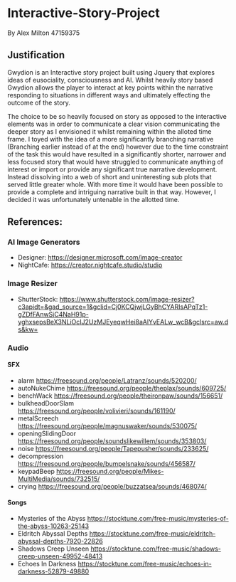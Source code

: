# Interactive-Story-Project

By Alex Milton 47159375

## Justification

Gwydion is an Interactive story project built using Jquery that explores ideas of eusociality, consciousness and AI. Whilst heavily story based Gwydion allows the player to interact at key points within the narrative responding to situations in different ways and ultimately effecting the outcome of the story.

The choice to be so heavily focused on story as opposed to the interactive elements was in order to communicate a clear vision communicating the deeper story as I envisioned it whilst remaining within the alloted time frame. I toyed with the idea of a more significantly branching narrative (Branching earlier instead of at the end) however due to the time constraint of the task this would have resulted in a significantly shorter, narrower and less focused story that would have struggled to communicate anything of interest or import or provide any significant true narrative development. Instead dissolving into a web of short and uninteresting sub plots that served little greater whole. With more time it would have been possible to provide a complete and intriguing narrative built in that way. However, I decided it was unfortunately untenable in the allotted time.

## References:

### AI Image Generators

-   Designer: https://designer.microsoft.com/image-creator
-   NightCafe: https://creator.nightcafe.studio/studio

### Image Resizer

-   ShutterStock: https://www.shutterstock.com/image-resizer?c3apidt=&gad_source=1&gclid=Cj0KCQjwjLGyBhCYARIsAPqTz1-gZDfFAnwSjC4NaH91p-yghxsepsBeX3NLiOcIJ2UzMJEyeqwHei8aAlYvEALw_wcB&gclsrc=aw.ds&kw=

### Audio

#### SFX

-   alarm https://freesound.org/people/Latranz/sounds/520200/
-   autoNukeChime https://freesound.org/people/theplax/sounds/609725/
-   benchWack https://freesound.org/people/theironpaw/sounds/156651/
-   bulkheadDoorSlam https://freesound.org/people/volivieri/sounds/161190/
-   metalScreech https://freesound.org/people/magnuswaker/sounds/530075/
-   openingSlidingDoor https://freesound.org/people/soundslikewillem/sounds/353803/
-   noise https://freesound.org/people/Tapepusher/sounds/233625/
-   decompression https://freesound.org/people/bumpelsnake/sounds/456587/
-   keypadBeep https://freesound.org/people/Mikes-MultiMedia/sounds/732515/
-   crying https://freesound.org/people/buzzatsea/sounds/468074/

#### Songs

-   Mysteries of the Abyss https://stocktune.com/free-music/mysteries-of-the-abyss-10263-25143
-   Eldritch Abyssal Depths https://stocktune.com/free-music/eldritch-abyssal-depths-7920-22826
-   Shadows Creep Unseen https://stocktune.com/free-music/shadows-creep-unseen-49952-48413
-   Echoes In Darkness https://stocktune.com/free-music/echoes-in-darkness-52879-49880
